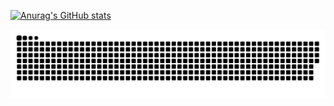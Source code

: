 [![Anurag's GitHub stats](https://github-readme-stats.vercel.app/api?username=leandrosroc&show_icons=true&theme=radical)](https://github.com/leandrosroc)

![snake gif](https://github.com/leandrosroc/leandrosroc/blob/output/github-contribution-grid-snake.svg)
